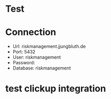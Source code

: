 # Test

# Connection
- Url: riskmanagement.jjungbluth.de
- Port: 5432
- User: riskmanagement
- Password: <See ClickUp>
- Database: riskmanagement

# test clickup integration